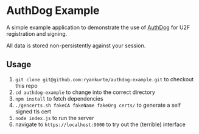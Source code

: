 # AuthDog Example

A simple example application to demonstrate the use of [AuthDog](https://github.com/ryankurte/authdog) for U2F registration and signing.  

All data is stored non-persistently against your session.  

## Usage

1. `git clone git@github.com:ryankurte/authdog-example.git` to checkout this repo
2. `cd authdog-example` to change into the correct directory
3. `npm install` to fetch dependencies
4. `./gencerts.sh fakeCA fakeName fakeOrg certs/` to generate a self signed tls cert
5. `node index.js` to run the server
6. navigate to `https://localhost:9000` to try out the (terrible) interface

